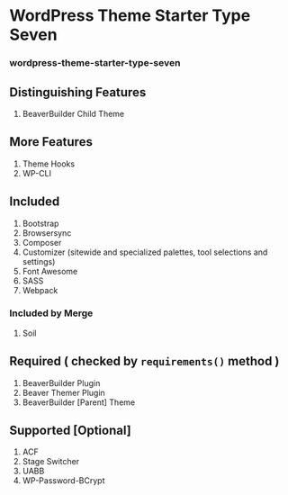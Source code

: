# WordPress Theme Starter Type Seven
### wordpress-theme-starter-type-seven


## Distinguishing Features

1. BeaverBuilder Child Theme

## More Features

1. Theme Hooks
1. WP-CLI

## Included

1. Bootstrap
1. Browsersync
1. Composer
1. Customizer (sitewide and specialized palettes, tool selections and settings)
1. Font Awesome
1. SASS
1. Webpack

### Included by Merge

1. Soil

## Required ( checked by `requirements()` method )

1. BeaverBuilder Plugin
1. Beaver Themer Plugin
1. BeaverBuilder [Parent] Theme

## Supported [Optional]

1. ACF
1. Stage Switcher
1. UABB
1. WP-Password-BCrypt
